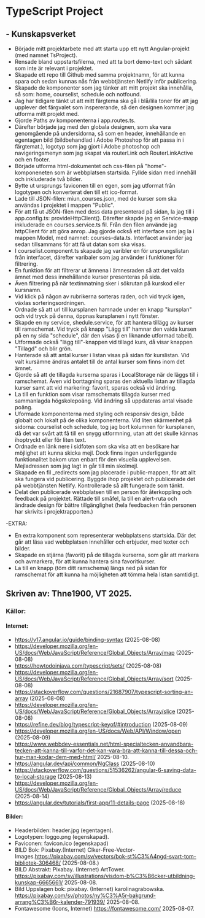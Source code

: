 # TypeScript Project
## - Kunskapsverket

- Började mitt projektarbete med att starta upp ett nytt Angular-projekt (med namnet TsProject).
- Rensade bland uppstartsfilerna, med att ta bort demo-text och sådant som inte är relevant i projektet.
- Skapade ett repo till Github med samma projektnamn, för att kunna spara och sedan kunnas nås från webbtjänsten Netlify inför publicering. 
- Skapade de komponenter som jag tänker att mitt projekt ska innehålla, så som: home, courselist, schedule och notfound.
- Jag har tidigare tänkt ut att mitt färgtema ska gå i blå/lila toner för att jag upplever det färgvalet som inspererande, så den designen kommer jag utforma mitt projekt med. 
- Gjorde Paths av komponenterna i app.routes.ts.
- Därefter började jag med den globala designen, som ska vara genomgående på undersidorna, så som en header, innehållande en egentagen bild (bildbehandlad i Adobe Photoshop för att passa in i färgtemat.), logotyp som jag gjort i Adobe photoshop och navigeringsmenyn som jag skapat via routerLink och RouterLinkActive och en footer. 
- Började utforma html-dokumentet och css-filen på "home"-komponeneten som är webbplatsen startsida. Fyllde sidan med innehåll och inkluderade två bilder. 
- Bytte ut ursprungs faviconen till en egen, som jag utformat från logotypen och konverterat den till ett ico-format.
- Lade till JSON-filen: miun_courses.json, med de kurser som ska användas i projektet i mappen "Public". 
- För att få ut JSON-filen med dess data presenterad på sidan, la jag till i app.config.ts: provideHttpClient(). Därefter skapde jag en Service-mapp inkluderade en courses.service.ts fil. Från den filen använde jag httpClient för att göra anrop. Jag gjorde också ett interface som jag la i mappen Model, med namnet: courses-data.ts. Interfacet använder jag sedan tillsammans för att få ut datan som ska visas. 
- I courselist.component.ts skapade jag varibler en för ursprungslistan från interfacet, därefter varibaler som jag använder i funktioner för filtrering. 
- En funktion för att filtrerar ut ämnena i ämnesraden så att det valda ämnet med dess innehållande kurser presenteras på sida. 
- Även filtrering på när textinmatning sker i sökrutan på kurskod eller kursnamn. 
- Vid klick på någon av rubrikerna sorteras raden, och vid tryck igen, växlas sorteringsordningen.
- Ordnade så att url till kursplanen hamnade under en knapp "kursplan" och vid tryck på denna, öppnas kursplanen i nytt fönster. 
- Skapde en ny service, shedule.service, för att hantera tillägg av kurser till ramschemat. Vid tryck på knapp "Lägg till" hamnar den valda kursen på en ny sida "schedule", där den visas (i en liknande utformad tabell).
- Utformade också "lägg till"-knappen vid tillagd kurs, då visar knappen "Tillagd" och blir grön. 
- Hanterade så att antal kurser i listan visas på sidan för kurslistan. Vid valt kursämne ändras antalet till de antal kurser som finns inom det ämnet. 
- Gjorde så att de tillagda kurserna sparas i LocalStorage när de läggs till i ramschemat. Även vid borttagning sparas den aktuella listan av tillagda kurser samt att vid markering: favorit, sparas också vid ändring. 
- La till en funktion som visar ramschemats tillagda kurser med sammanlagda högskolepoäng. Vid ändring så uppdateras antal visade poäng. 
- Uformade komponenterna med styling och responsiv design, både globalt och lokalt på de olika komponenterna. Vid liten skärmenhet på sidorna: courselist och schedule, tog jag bort kolumnen för kursplanen, då det var svårt att få till en snygg utformning, utan att det skulle kännas ihoptryckt eller för liten text.
- Ordnade en länk nere i sidfoten som ska visa att en besökare har möjlighet att kunna skicka mejl. Dock finns ingen underliggande funktionalitet bakom utan enbart för den visuella upplevelsen. Mejladressen som jag lagt in går till min skolmejl.
- Skapade en fil _redirects som jag placerade i public-mappen, för att allt ska fungera vid publicering. Byggde ihop projektet och publicerade det på webbtjänsten Netlify. Kontrollerade så allt fungerade som tänkt.  
- Delat den publicerade webbplatsen till en person för återkoppling och feedback på projektet. Rättade till småfel, la till en alert-ruta och ändrade design för bättre tillgänglighet (hela feedbacken från personen har skrivits i projektrapporten.) 

-EXTRA: 
- En extra komponent som representerar webbplatsens startsida. Där det går att läsa vad webbplatsen innehåller och erbjuder, med texter och bilder. 
- Skapade en stjärna (favorit) på de tillagda kurserna, som går att markera och avmarkera, för att kunna hantera sina favoritkurser. 
- La till en knapp (töm ditt ramschema) längs ned på sidan för ramschemat för att kunna ha möjligheten att tömma hela listan samtidigt.
 

## Skriven av: Thne1900, VT 2025.

### Källor:
#### Internet:
- https://v17.angular.io/guide/binding-syntax (2025-08-08)
- https://developer.mozilla.org/en-US/docs/Web/JavaScript/Reference/Global_Objects/Array/map (2025-08-08)
- https://howtodoinjava.com/typescript/sets/ (2025-08-08) 
- https://developer.mozilla.org/en-US/docs/Web/JavaScript/Reference/Global_Objects/Array/sort (2025-08-08)
- https://stackoverflow.com/questions/21687907/typescript-sorting-an-array (2025-08-08)
- https://developer.mozilla.org/en-US/docs/Web/JavaScript/Reference/Global_Objects/Array/slice (2025-08-08)
- https://refine.dev/blog/typescript-keyof/#introduction (2025-08-09)
- https://developer.mozilla.org/en-US/docs/Web/API/Window/open (2025-08-09)
- https://www.webbdev-essentials.net/html-specialtecken-anvandbara-tecken-att-kanna-till-varfor-det-kan-vara-bra-att-kanna-till-dessa-och-hur-man-kodar-dem-med-html/ 2025-08-10.
- https://angular.dev/api/common/NgClass (2025-08-10)
- https://stackoverflow.com/questions/51536262/angular-6-saving-data-to-local-storage (2025-08-13)
- https://developer.mozilla.org/en-US/docs/Web/JavaScript/Reference/Global_Objects/Array/reduce (2025-08-14)
- https://angular.dev/tutorials/first-app/11-details-page (2025-08-18)

#### Bilder:
- Headerbilden: header.jpg (egentagen).
- Logotypen: loggo.png (egenskapad).
- Faviconen: favicon.ico (egenskapad)
- BILD Bok: Pixabay.(Internet) Clker-Free-Vector-Images.https://pixabay.com/sv/vectors/bok-st%C3%A4ngd-svart-tom-bibliotek-306468/ (2025-08-08.)
- BILD Abstrakt: Pixabay. (Internet) ArtTower. https://pixabay.com/sv/illustrations/visdom-b%C3%B6cker-utbildning-kunskap-6665661/ 2025-08-08.
- Bild Uppslagen bok: pixabay. (Internet) karolinagrabowska. https://pixabay.com/sv/photos/ny%C3%A5r-bakgrund-arrang%C3%B6r-kalender-791939/ 2025-08-08.
- Fontawesome (Icons, Internet) https://fontawesome.com/ 2025-08-07.


